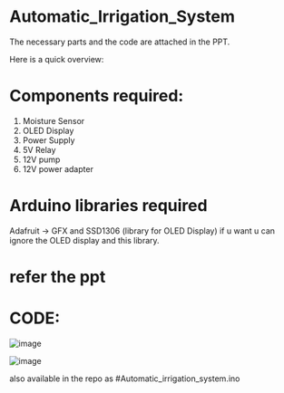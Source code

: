 # Automatic_Irrigation_System
The necessary parts and the code are attached in the PPT.

Here is a quick overview:

# Components required:
1. Moisture Sensor
2. OLED Display
3. Power Supply
4. 5V Relay
5. 12V pump
6. 12V power adapter

# Arduino libraries required
Adafruit -> GFX and SSD1306 (library for OLED Display)   if u want u can ignore the OLED display and this library.

# refer the ppt

# CODE:

![image](https://user-images.githubusercontent.com/91727830/144021522-8cfe23dd-4122-4a8c-bbe0-ace4a160530e.png)

![image](https://user-images.githubusercontent.com/91727830/144025098-88481d8e-8151-4474-942e-d866fa2f4fe1.png)

also available in the repo as #Automatic_irrigation_system.ino
